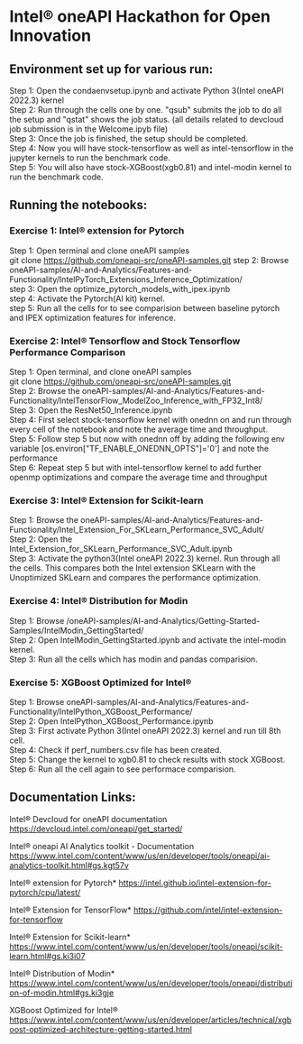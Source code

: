 # Intel® oneAPI Hackathon for Open Innovation
## Environment set up for various run:
Step 1: Open the condaenvsetup.ipynb and activate Python 3(Intel oneAPI 2022.3) kernel<br />
Step 2: Run through the cells one by one. "qsub" submits the job to do all the setup and "qstat" shows the job status. (all details related to devcloud job submission is in the Welcome.ipyb file)<br />
Step 3: Once the job is finished, the setup should be completed.<br />
Step 4: Now you will have stock-tensorflow as well as intel-tensorflow in the jupyter kernels to run the benchmark code.<br />
Step 5: You will also have stock-XGBoost(xgb0.81) and intel-modin kernel to run the benchmark code.<br />

## Running the notebooks:

### Exercise 1: Intel® extension for Pytorch

Step 1: Open terminal and clone oneAPI samples<br />
git clone https://github.com/oneapi-src/oneAPI-samples.git
step 2: Browse oneAPI-samples/AI-and-Analytics/Features-and-Functionality/IntelPyTorch_Extensions_Inference_Optimization/<br />
step 3: Open the optimize_pytorch_models_with_ipex.ipynb<br />
step 4: Activate the Pytorch(AI kit) kernel.<br />
step 5: Run all the cells for to see comparision between baseline pytorch and IPEX optimization features for inference.<br />

### Exercise 2: Intel® Tensorflow and Stock Tensorflow Performance Comparison 

Step 1: Open terminal, and clone oneAPI samples<br />
git clone https://github.com/oneapi-src/oneAPI-samples.git<br />
Step 2: Browse the oneAPI-samples/AI-and-Analytics/Features-and-Functionality/IntelTensorFlow_ModelZoo_Inference_with_FP32_Int8/<br />
Step 3: Open the ResNet50_Inference.ipynb<br />
Step 4: First select stock-tensorflow kernel with onednn on and run through every cell of the notebook and note the average time and throughput.<br />
Step 5: Follow step 5 but now with onednn off by adding the following env variable [os.environ["TF_ENABLE_ONEDNN_OPTS"]='0'] and note the performance<br />
Step 6: Repeat step 5 but with intel-tensorflow kernel to add further openmp optimizations and compare the average time and throughput<br />

### Exercise 3: Intel® Extension for Scikit-learn 

Step 1: Browse the oneAPI-samples/AI-and-Analytics/Features-and-Functionality/Intel_Extension_For_SKLearn_Performance_SVC_Adult/<br />
Step 2: Open the Intel_Extension_for_SKLearn_Performance_SVC_Adult.ipynb<br />
Step 3: Activate the python3(Intel oneAPI 2022.3) kernel. Run through all the cells. This compares both the Intel extension SKLearn with the Unoptimized SKLearn and compares the performance optimization.<br />

### Exercise 4: Intel® Distribution for Modin

Step 1: Browse /oneAPI-samples/AI-and-Analytics/Getting-Started-Samples/IntelModin_GettingStarted/<br />
Step 2: Open IntelModin_GettingStarted.ipynb and activate the intel-modin kernel.<br />
Step 3: Run all the cells which has modin and pandas comparision.<br />

### Exercise 5: XGBoost Optimized for Intel®

Step 1: Browse oneAPI-samples/AI-and-Analytics/Features-and-Functionality/IntelPython_XGBoost_Performance/<br />
Step 2: Open IntelPython_XGBoost_Performance.ipynb<br />
Step 3: First activate Python 3(Intel oneAPI 2022.3) kernel and run till 8th cell.<br />
Step 4: Check if perf_numbers.csv file has been created.<br />
Step 5: Change the kernel to xgb0.81 to check results with stock XGBoost.<br />
Step 6: Run all the cell again to see performace comparision.<br />

## Documentation Links:

Intel® Devcloud for oneAPI documentation
https://devcloud.intel.com/oneapi/get_started/

Intel® oneapi AI Analytics toolkit - Documentation
https://www.intel.com/content/www/us/en/developer/tools/oneapi/ai-analytics-toolkit.html#gs.kgt57v

Intel® extension for Pytorch*
https://intel.github.io/intel-extension-for-pytorch/cpu/latest/

Intel® Extension for TensorFlow*
https://github.com/intel/intel-extension-for-tensorflow

Intel® Extension for Scikit-learn*
https://www.intel.com/content/www/us/en/developer/tools/oneapi/scikit-learn.html#gs.ki3i07

Intel® Distribution of Modin*
https://www.intel.com/content/www/us/en/developer/tools/oneapi/distribution-of-modin.html#gs.ki3gje

XGBoost Optimized for Intel®
https://www.intel.com/content/www/us/en/developer/articles/technical/xgboost-optimized-architecture-getting-started.html
